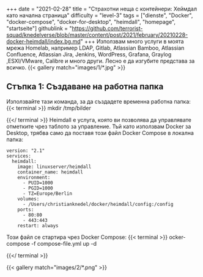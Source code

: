+++
date = "2021-02-28"
title = "Страхотни неща с контейнери: Хеймдал като начална страница"
difficulty = "level-3"
tags = ["dienste", "Docker", "docker-compose", "docker-for-desktop", "heimdall", "homepage", "startseite"]
githublink = "https://github.com/terrorist-squad/knedelverse/blob/master/content/post/2021/february/20210228-docker-heimdall/index.bg.md"
+++
Използвам много услуги в моята мрежа Homelab, например LDAP, Gitlab, Atlassian Bamboo, Atlassian Confluence, Atlassian Jira, Jenkins, WordPress, Grafana, Graylog ,ESXI/VMware, Calibre и много други. Лесно е да изгубите представа за всичко.
{{< gallery match="images/1/*.jpg" >}}

## Стъпка 1: Създаване на работна папка
Използвайте тази команда, за да създадете временна работна папка:
{{< terminal >}}
mkdir /tmp/bilder

{{</ terminal >}}
Heimdall е услуга, която ви позволява да управлявате отметките чрез таблото за управление. Тъй като използвам Docker за Desktop, трябва само да поставя този файл Docker Compose в локална папка:
```
version: "2.1"
services:
  heimdall:
    image: linuxserver/heimdall
    container_name: heimdall
    environment:
      - PUID=1000
      - PGID=1000
      - TZ=Europe/Berlin
    volumes:
      - /Users/christianknedel/docker/heimdall/config:/config
    ports:
      - 80:80
      - 443:443
    restart: always

```
Този файл се стартира чрез Docker Compose:
{{< terminal >}}
ocker-compose -f compose-file.yml up -d

{{</ terminal >}}

{{< gallery match="images/2/*.png" >}}

